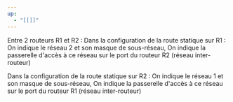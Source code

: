 ```yaml
---
up:
  - "[[]]"
---
```

Entre 2 routeurs R1 et R2 :
Dans la configuration de la route statique sur R1 :
On indique le réseau 2 et son masque de sous-réseau,
On indique la passerelle d'accès à ce réseau sur le port du routeur R2 (réseau inter-routeur)

Dans la configuration de la route statique sur R2 :
On indique le réseau 1 et son masque de sous-réseau,
On indique la passerelle d'accès à ce réseau sur le port du routeur R1 (réseau inter-routeur)